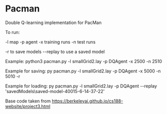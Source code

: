 # Pacman

Double Q-learning implementation for PacMan

To run:

-l map
-p agent
-x training runs
-n test runs

-r to save models
--replay to use a saved model

Example:
python3 pacman.py -l smallGrid2.lay -p DQAgent -x 2500 -n 2510

Example for saving:
py pacman.py -l smallGrid2.lay -p DQAgent -x 5000 -n 5010 -r  

Example for loading:
py pacman.py -l smallGrid2.lay -p DQAgent --replay 'savedModels\saved-model-40015-6-14-37-22'


Base code taken from https://berkeleyai.github.io/cs188-website/project3.html
